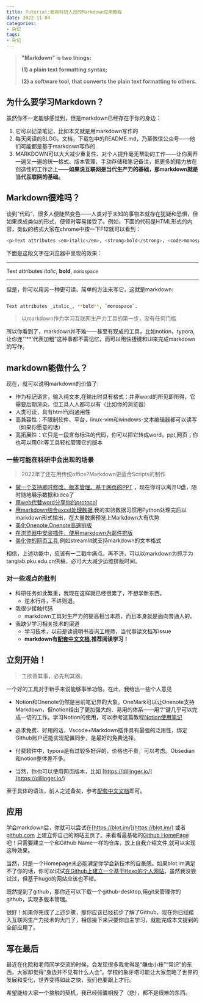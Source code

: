 ```yaml
---
title: Tutorial:面向科研人员的Markdown应用教程
date: 2022-11-04
categories:
- 杂记
tags:
- 杂记
---
```





> **"Markdown" is two things:**
> 
> 
> **(1) a plain text formatting syntax;**
> 
> **(2) a software tool, that converts the plain text formatting to others.**
> 

## 为什么要学习Markdown？

虽然你不一定能够感觉到，但是markdown已经存在于你的身边：

1. 它可以记录笔记，比如本文就是用markdown写作的
2. 每天阅读的BLOG，文档，下载包中的README.md，乃至微信公众号——他们可能都是基于markdown写作的
3. MARKDOWN可以大大减少重复性、对个人提升毫无帮助的工作——让你离开一遍又一遍的统一格式、版本管理、手动存储和笔记备注，把更多的精力放在创造性的工作之上——**如果说互联网是当代生产力的基础，那markdown就是当代互联网的基础。**

<!--more-->

## Markdown很难吗？

谈到“代码”，很多人便陡然变色——人类对于未知的事物本就存在犹疑和恐惧，但如果换成类似的形式，便顿时容易接受了。例如，下面的代码是HTML形式的内容，类似的格式大家在chrome中按一下F12就可以看到：

```bash
<p>Text attributes <em>italic</em>, <strong>bold</strong>, <code>monospace</code>.</p>

```

下面是这段文字在浏览器中呈现的效果：

---

Text attributes *italic*, **bold**, `monospace`

---

但是，你可以用另一种更可读、简单的方法来写它，这就是markdown:

```bash

Text attributes _italic_, **bold**, `monospace`.
```
> 
> 以markdown作为学习互联网生产力工具的第一步，没有任何门槛
> 

所以你看到了，markdown并不难——甚至有现成的工具，比如notion，typora, 让你连“‘**’代表加粗”这种事都不需记忆，而可以用快捷键和UI来完成markdown的写作。

## markdown能做什么？

现在，就可以说明markdown的价值了:

- 作为标记语言，输入纯文本,在输出时具有格式：并非word的所见即所得，它需要后期渲染，但工具人人都可以有（比如你的浏览器）
- 人类可读，具有html代码通用性
- 高兼容性：不限制软件、平台，linux-vim和windows-文本编辑器都可以读写（如果你愿意的话）
- 高拓展性：它只是一段含有标注的代码，你可以把它转成word，ppt,网页；你也可以用Git等工具轻松管理它的版本

### 一些可能在科研中会出现的场景

> 2022年了还在用传统office?Markdown更适合Scripts的制作
> 
- [做一个支持即时修改、版本管理、基于网页的PPT](https://demo.sli.dev/composable-vue/1) ，现在你可以离开U盘，随时随地展示数据和idea了
- [用web代替word分享你的protocol](http://tanglab.pku.edu.cn/2022/11/02/R&D/2022/%E5%9F%BA%E4%BA%8ENMRPipe%E7%9A%84RDC%E6%95%B0%E6%8D%AE%E5%A4%84%E7%90%86%E6%95%99%E7%A8%8B%202a112f74ab744859baeea5a26ca18cb8/)
- [用markdown结合excel处理数据](https://tableconvert.com/zh-cn/markdown-to-excel),我的实验数据习惯用Python处理完后以markdown形式输出，在大量数据预览上Markdown大有优势
- [美化Onenote,Onenote高速排版](https://onemark.neux.studio/)
- [在浏览器中安装插件，使用markdown为邮件排版](https://markdown-here.com/)
- [美化你的网页工具](https://github.com/whitphx/streamlit-webrtc),例如streamlit就支持markdown的文本格式

相信，上述功能中，应该有一二戳中痛点。再不济，可以以markdown为抓手为tanglab.pku.edu.cn供稿，必可大大减少运维排版时间。

### 对一些观点的批判

- 科研任务如此繁重，我现在这样就已经很累了，不想学新东西。
    - 逆水行舟，不进则退。
- 我很少接触代码
    - markdown工具对生产力的提高相当本质，而且本身就是面向普通人的。
- 我缺少学习相关技术的渠道
    - 学习技术，以前是读说明书咨询工程师，当代事读文档写issue
    - **markdown有[配套中文文档](https://www.markdown.xyz/),推荐阅读学习！**

## 立刻开始！

> 工欲善其事，必先利其器。
> 

一个好的工具对于新手来说能够事半功倍。在此，我给出一些个人意见

- Notion和Onenote仍然是目前笔记界的大象。OneMark可以让Onenote支持Markdown，但notion给出了更加强大的、易用的体系——用“/”键几乎可以完成一切的工作。学习Notion的使用，可以参考这篇教程[Notion使用笔记](https://www.notion.so/Notion-c03630aaa2a64421ac4268420e2b0ba6)

- 追求免费、好用的话，Vscode+Markdown插件具有最强的泛用性，绑定Github账户还能实现配置同步，是最好的免费选择。
- 付费软件中，typora是有过较多好评的，价格也不贵，可以考虑。Obsedian和notion整体差不多。
- 当然，你也可以使用网页版本，比如 [https://dillinger.io/](https://dillinger.io/)

至于具体的语法，前人之述备矣，参考[配套中文文档](https://www.markdown.xyz/)即可。

## 应用

学会markdown后，你就可以尝试在[https://blot.im/](https://blot.im/) 或者 [github.com](http://github.com) 上建立你自己的网站主页了。来看看最基础的[Github HomePage](https://github.com/DF-Master)吧！只需要建立一个和Github Name一样的仓库，放上自我介绍文件,就可以实现这种效果。

当然，只是一个Homepage未必能满足你学会新技术的自豪感。如果blot.im满足不了你的话，你可以试试[在Github上建立一个基于Hexo的个人网站](https://www.notion.so/9153624b700d486190e49c32cc2b8bf4)，虽然我没尝试过，但基于hugo的网站应该也不错。

既然提到了github，那你还可以下载一个github-desktop,用git来管理你的github，实现多版本管理。

很好！如果你完成了上述步骤，那你应该已经初步了解了Github，现在你已经踏入互联网生产力技术的大门了，相信接下来只要你自主学习，就能完成本文提到的全部应用了。

## 写在最后

最近在化院和老师同学交流的时候，会发现很多我觉得是“雕虫小技”“常识”的东西，大家却觉得“身边并不见有什么人会”。学校的象牙塔可能让大家忽略了世界的发展和变化，世界变得如此之快，我们也要跟上才行。

希望能给大家一个接触的契机，我已经倾囊相授了（悲），都不是很难的东西。